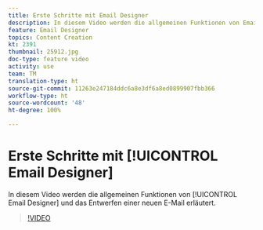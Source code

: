 ```yaml
---
title: Erste Schritte mit Email Designer
description: In diesem Video werden die allgemeinen Funktionen von Email Designer und das Entwerfen einer neuen E-Mail erläutert.
feature: Email Designer
topics: Content Creation
kt: 2391
thumbnail: 25912.jpg
doc-type: feature video
activity: use
team: TM
translation-type: ht
source-git-commit: 11263e247184ddc6a8e3df6a8ed0899907fbb366
workflow-type: ht
source-wordcount: '48'
ht-degree: 100%

---
```



# Erste Schritte mit [!UICONTROL Email Designer]

In diesem Video werden die allgemeinen Funktionen von [!UICONTROL Email Designer] und das Entwerfen einer neuen E-Mail erläutert.

>[!VIDEO](https://video.tv.adobe.com/v/25912?quality=12&captions=ger)
